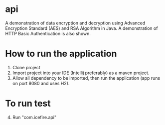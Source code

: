 # api
A demonstration of data encryption and decryption using Advanced Encryption Standard (AES) and RSA Algorithm in Java. A demonstration of HTTP Basic Authentication is also shown.

# How to run the application

1. Clone project
2. Import project into your IDE (Intellij preferably) as a maven project.
3. Allow all dependency to be imported, then run the application (app runs on port 8080 and uses H2).

# To run test
4. Run "com.icefire.api"
